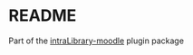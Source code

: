 # README

Part of the [intraLibrary-moodle](https://github.com/intrallect/intraLibrary-moodle) plugin package

